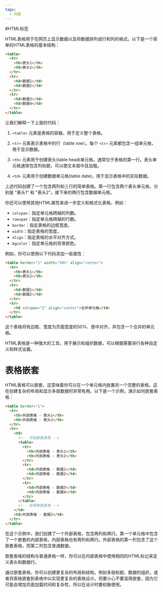```yaml
---
tags:
  - 内容
---
```

#HTML标签 

HTML表格用于在网页上显示数据以及将数据排列成行和列的格式。以下是一个简单的HTML表格的基本结构：

```html
<table>
  <tr>
    <th>表头1</th>
    <th>表头2</th>
  </tr>
  <tr>
    <td>数据1</td>
    <td>数据2</td>
  </tr>
  <tr>
    <td>数据3</td>
    <td>数据4</td>
  </tr>
</table>
```

让我们解释一下上面的代码：

1. `<table>` 元素是表格的容器，用于定义整个表格。

2. `<tr>` 元素表示表格中的行（table row）。每个 `<tr>` 元素都包含一组单元格，用于显示数据。

3. `<th>` 元素用于创建表头(table head)单元格，通常位于表格的第一行。表头单元格通常包含列标题，可以使文本居中且加粗。

4. `<td>` 元素用于创建数据单元格(table date)，用于显示表格中的实际数据。

上述代码创建了一个包含两列和三行的简单表格。第一行包含两个表头单元格，分别是 "表头1" 和 "表头2"。接下来的两行包含数据单元格。

你还可以使用其他HTML属性来进一步定义和格式化表格，例如：

- `colspan`：指定单元格跨越的列数。
- `rowspan`：指定单元格跨越的行数。
- `border`：指定表格的边框宽度。
- `width`：指定表格的宽度。
- `align`：指定表格的水平对齐方式。
- `bgcolor`：指定单元格的背景颜色。

例如，你可以使用以下代码添加一些属性：

```html
<table border="1" width="50%" align="center">
  <tr>
    <th>表头1</th>
    <th>表头2</th>
  </tr>
  <tr>
    <td>数据1</td>
    <td>数据2</td>
  </tr>
  <tr>
    <td colspan="2" align="center">合并单元格</td>
  </tr>
</table>
```

这个表格将有边框、宽度为页面宽度的50%、居中对齐，并包含一个合并的单元格。

HTML表格是一种强大的工具，用于展示和组织数据，可以根据需要进行各种自定义和样式设置。

# 表格嵌套
HTML表格可以嵌套，这意味着你可以在一个单元格内放置另一个完整的表格。这在创建复杂的布局和显示多层数据时非常有用。以下是一个示例，演示如何嵌套表格：

```html
<table border="1">
  <tr>
    <th>外部表格 - 表头1</th>
    <th>外部表格 - 表头2</th>
  </tr>
  <tr>
    <td>
      <!-- 开始嵌套表格 -->
      <table>
        <tr>
          <th>内部表格 - 表头1</th>
          <th>内部表格 - 表头2</th>
        </tr>
        <tr>
          <td>内部表格 - 数据1</td>
          <td>内部表格 - 数据2</td>
        </tr>
        <tr>
          <td>内部表格 - 数据3</td>
          <td>内部表格 - 数据4</td>
        </tr>
      </table>
      <!-- 结束嵌套表格 -->
    </td>
    <td>外部表格 - 数据2</td>
  </tr>
</table>
```

在这个示例中，我们创建了一个外部表格，包含两列和两行。第一个单元格中包含了一个嵌套的内部表格，内部表格也有两列和两行。外部表格的第一列包含了这个嵌套表格，而第二列包含普通数据。

嵌套表格的结构与普通表格一样，你可以在内部表格中使用相同的HTML标记来定义表头和数据行。

通过嵌套表格，你可以创建更复杂的布局和结构，例如多层标题、数据的组织，或者将表格嵌套到表格中以实现更复杂的表格设计。但要小心不要滥用嵌套，因为它可能会增加页面加载时间和复杂性，所以在设计时要权衡使用。